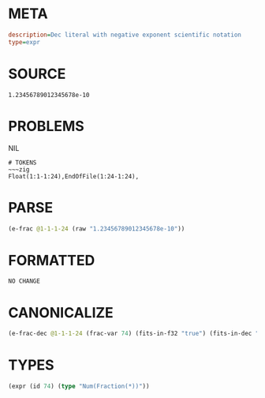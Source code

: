 # META
~~~ini
description=Dec literal with negative exponent scientific notation
type=expr
~~~
# SOURCE
~~~roc
1.23456789012345678e-10
~~~
# PROBLEMS
NIL

~~~
# TOKENS
~~~zig
Float(1:1-1:24),EndOfFile(1:24-1:24),
~~~
# PARSE
~~~clojure
(e-frac @1-1-1-24 (raw "1.23456789012345678e-10"))
~~~
# FORMATTED
~~~roc
NO CHANGE
~~~
# CANONICALIZE
~~~clojure
(e-frac-dec @1-1-1-24 (frac-var 74) (fits-in-f32 "true") (fits-in-dec "true") (value "0.000000000123456789") (id 74))
~~~
# TYPES
~~~clojure
(expr (id 74) (type "Num(Fraction(*))"))
~~~